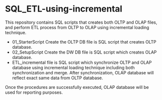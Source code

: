 # SQL_ETL-using-incremental
This repository contains SQL scripts that creates both OLTP and OLAP files, and perform ETL process from OLTP to OLAP using incremental loading technique.

- 01_StarterScript Create the OLTP DB file is SQL script that creates OLTP database.
- 02_SetupScript Create the DW DB file is SQL script which creates OLAP database.
- ETL_incremental file is SQL script which synchronize OLTP and OLAP database using incremental loading technique including both synchronization and merge. After synchronization, OLAP database will reflect exact same data from OLTP database.

Once the procedures are successfully executed, OLAP database will be used for reporting purposes.
